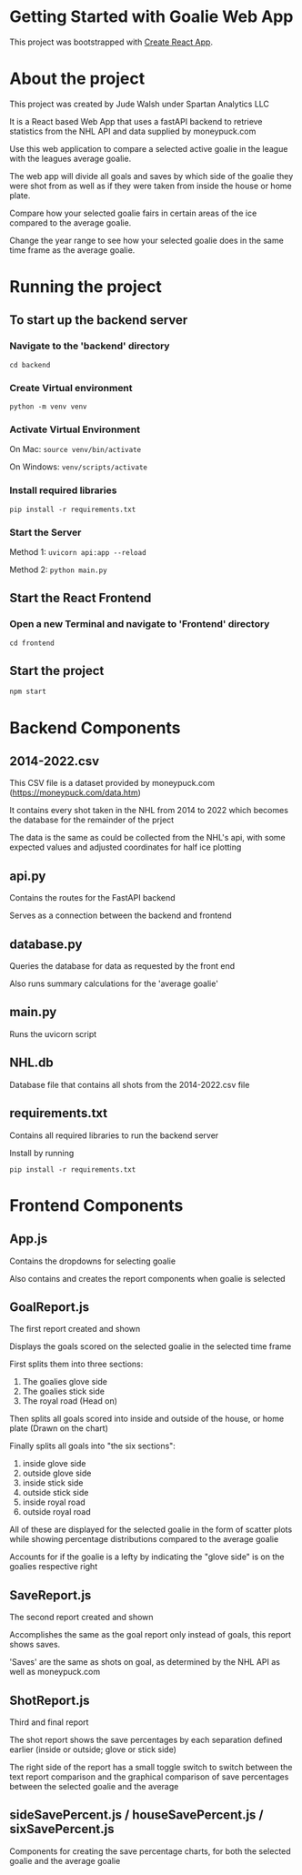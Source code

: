 # Getting Started with Goalie Web App

This project was bootstrapped with [Create React App](https://github.com/facebook/create-react-app).

# About the project

This project was created by Jude Walsh under Spartan Analytics LLC

It is a React based Web App that uses a fastAPI backend to retrieve statistics from the NHL API and data supplied by moneypuck.com

Use this web application to compare a selected active goalie in the league with the leagues average goalie.

The web app will divide all goals and saves by which side of the goalie they were shot from as well as if they were taken from inside the house or home plate.

Compare how your selected goalie fairs in certain areas of the ice compared to the average goalie. 

Change the year range to see how your selected goalie does in the same time frame as the average goalie. 

# Running the project

## To start up the backend server

### Navigate to the 'backend' directory
`cd backend`

### Create Virtual environment
`python -m venv venv`

### Activate Virtual Environment
On Mac: `source venv/bin/activate`

On Windows: `venv/scripts/activate`

### Install required libraries

`pip install -r requirements.txt`

### Start the Server

Method 1: `uvicorn api:app --reload`

Method 2: `python main.py`

## Start the React Frontend

### Open a new Terminal and navigate to 'Frontend' directory

`cd frontend`

## Start the project

`npm start`

# Backend Components

## 2014-2022.csv
This CSV file is a dataset provided by moneypuck.com (https://moneypuck.com/data.htm) 

It contains every shot taken in the NHL from 2014 to 2022 which becomes the database for the remainder of the prject

The data is the same as could be collected from the NHL's api, with some expected values and adjusted coordinates for half ice plotting

## api.py
Contains the routes for the FastAPI backend

Serves as a connection between the backend and frontend

## database.py
Queries the database for data as requested by the front end

Also runs summary calculations for the 'average goalie'

## main.py
Runs the uvicorn script 

## NHL.db
Database file that contains all shots from the 2014-2022.csv file

## requirements.txt
Contains all required libraries to run the backend server

Install by running 

`pip install -r requirements.txt`

# Frontend Components

## App.js
Contains the dropdowns for selecting goalie

Also contains and creates the report components when goalie is selected

## GoalReport.js
The first report created and shown

Displays the goals scored on the selected goalie in the selected time frame

First splits them into three sections:
1. The goalies glove side
2. The goalies stick side
3. The royal road (Head on)

Then splits all goals scored into inside and outside of the house, or home plate (Drawn on the chart)

Finally splits all goals into "the six sections":
1. inside glove side
2. outside glove side
3. inside stick side
4. outside stick side
5. inside royal road
6. outside royal road

All of these are displayed for the selected goalie in the form of scatter plots while showing percentage distributions compared to the average goalie

Accounts for if the goalie is a lefty by indicating the "glove side" is on the goalies respective right

## SaveReport.js
The second report created and shown

Accomplishes the same as the goal report only instead of goals, this report shows saves.

'Saves' are the same as shots on goal, as determined by the NHL API as well as moneypuck.com
## ShotReport.js
Third and final report

The shot report shows the save percentages by each separation defined earlier (inside or outside; glove or stick side)

The right side of the report has a small toggle switch to switch between the text report comparison and the graphical comparison of save percentages between the selected goalie and the average
## sideSavePercent.js / houseSavePercent.js / sixSavePercent.js
Components for creating the save percentage charts, for both the selected goalie and the average goalie
